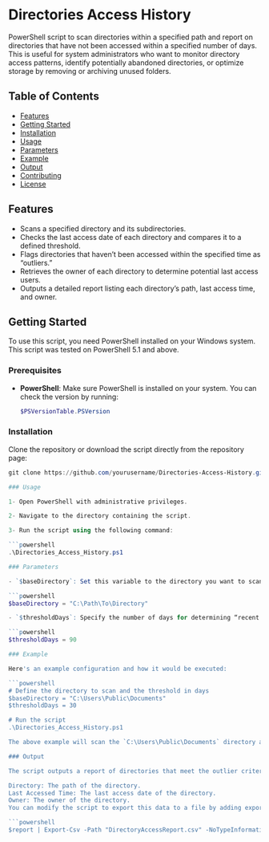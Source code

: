 # Directories Access History

PowerShell script to scan directories within a specified path and report on directories that have not been accessed within a specified number of days. This is useful for system administrators who want to monitor directory access patterns, identify potentially abandoned directories, or optimize storage by removing or archiving unused folders.

## Table of Contents

- [Features](#features)
- [Getting Started](#getting-started)
- [Installation](#installation)
- [Usage](#usage)
- [Parameters](#parameters)
- [Example](#example)
- [Output](#output)
- [Contributing](#contributing)
- [License](#license)

## Features

- Scans a specified directory and its subdirectories.
- Checks the last access date of each directory and compares it to a defined threshold.
- Flags directories that haven’t been accessed within the specified time as “outliers.”
- Retrieves the owner of each directory to determine potential last access users.
- Outputs a detailed report listing each directory’s path, last access time, and owner.

## Getting Started

To use this script, you need PowerShell installed on your Windows system. This script was tested on PowerShell 5.1 and above.

### Prerequisites

- **PowerShell**: Make sure PowerShell is installed on your system. You can check the version by running:
  
  ```powershell
  $PSVersionTable.PSVersion

### Installation

Clone the repository or download the script directly from the repository page:
  
  ```powershell
  git clone https://github.com/yourusername/Directories-Access-History.git

### Usage

1- Open PowerShell with administrative privileges.

2- Navigate to the directory containing the script.

3- Run the script using the following command:
  
  ```powershell
  .\Directories_Access_History.ps1

### Parameters

- `$baseDirectory`: Set this variable to the directory you want to scan.
  
  ```powershell
  $baseDirectory = "C:\Path\To\Directory"

- `$thresholdDays`: Specify the number of days for determining “recent access.” For instance, if you set this to `90`, any directory not accessed in the last 90 days will be flagged as an outlier.
  
  ```powershell
  $thresholdDays = 90

### Example

Here's an example configuration and how it would be executed:
  
  ```powershell
  # Define the directory to scan and the threshold in days
  $baseDirectory = "C:\Users\Public\Documents"
  $thresholdDays = 30

  # Run the script
  .\Directories_Access_History.ps1

The above example will scan the `C:\Users\Public\Documents` directory and flag any subdirectories that haven’t been accessed in the past 30 days.

### Output

The script outputs a report of directories that meet the outlier criteria. The output includes the following information for each flagged directory:

Directory: The path of the directory.
Last Accessed Time: The last access date of the directory.
Owner: The owner of the directory.
You can modify the script to export this data to a file by adding export functionality. Here’s an example snippet for exporting the report to a CSV file:

  ```powershell
  $report | Export-Csv -Path "DirectoryAccessReport.csv" -NoTypeInformation
